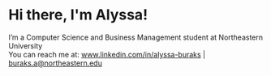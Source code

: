 # Hi there, I'm Alyssa!

I’m a Computer Science and Business Management student at Northeastern University  
You can reach me at: www.linkedin.com/in/alyssa-buraks | buraks.a@northeastern.edu 
